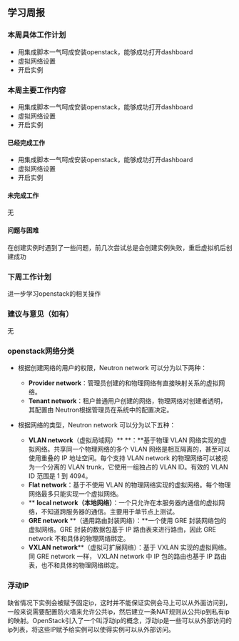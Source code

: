 ## 学习周报

### 本周具体工作计划

- 用集成脚本一气呵成安装openstack，能够成功打开dashboard
- 虚拟网络设置
- 开启实例

### 本周主要工作内容

- 用集成脚本一气呵成安装openstack，能够成功打开dashboard
- 虚拟网络设置
- 开启实例

#### 已经完成工作

- 用集成脚本一气呵成安装openstack，能够成功打开dashboard
- 虚拟网络设置
- 开启实例

#### 未完成工作

无

#### 问题与困难

在创建实例时遇到了一些问题，前几次尝试总是会创建实例失败，重启虚拟机后创建成功

### 下周工作计划

进一步学习openstack的相关操作

### 建议与意见（如有）

无



### openstack网络分类

* 根据创建网络的用户的权限，Neutron network 可以分为以下两种：
  *  **Provider network**：管理员创建的和物理网络有直接映射关系的虚拟网络。
  * **Tenant network**：租户普通用户创建的网络，物理网络对创建者透明，其配置由 Neutron根据管理员在系统中的配置决定。

* 根据网络的类型，Neutron network 可以分为以下五种：
  * **VLAN network**（虚拟局域网）** **：**基于物理 VLAN 网络实现的虚拟网络。共享同一个物理网络的多个 VLAN 网络是相互隔离的，甚至可以使用重叠的 IP 地址空间。每个支持 VLAN network 的物理网络可以被视为一个分离的 VLAN trunk，它使用一组独占的 VLAN ID。有效的 VLAN ID 范围是 1 到 4094。
  * **Flat network**：基于不使用 VLAN 的物理网络实现的虚拟网络。每个物理网络最多只能实现一个虚拟网络。
  * ** **local network（本地网络）**：一个只允许在本服务器内通信的虚拟网络，不知道跨服务器的通信。主要用于单节点上测试。
  *  **GRE network** **（通用路由封装网络）：**一个使用 GRE 封装网络包的虚拟网络。GRE 封装的数据包基于 IP 路由表来进行路由，因此 GRE network 不和具体的物理网络绑定。
  *  **VXLAN network****（虚拟可扩展网络）：基于 VXLAN 实现的虚拟网络。同 GRE network 一样， VXLAN network 中 IP 包的路由也基于 IP 路由表，也不和具体的物理网络绑定。

### 浮动IP

缺省情况下实例会被赋予固定ip，这时并不能保证实例会马上可以从外面访问到，一般来说需要配置防火墙来允许公共ip，然后建立一条NAT规则从公共ip到私有ip的映射。OpenStack引入了一个叫浮动ip的概念，浮动ip是一些可以从外部访问的ip列表，将这些IP赋予给实例可以使得实例可以从外部访问。

